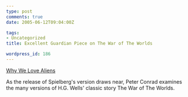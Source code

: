 ```yaml
---
type: post
comments: true
date: 2005-06-12T09:04:00Z

tags:
- Uncategorized
title: Excellent Guardian Piece on The War of The Worlds

wordpress_id: 186
---
```


[Why We Love Aliens](http://film.guardian.co.uk/features/featurepages/0,4120,1504524,00.html)  

As the release of Spielberg's version draws near, Peter Conrad examines the many versions of H.G. Wells' classic story The War of The Worlds.

